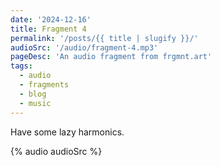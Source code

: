 ```yaml
---
date: '2024-12-16'
title: Fragment 4
permalink: '/posts/{{ title | slugify }}/'
audioSrc: '/audio/fragment-4.mp3'
pageDesc: 'An audio fragment from frgmnt.art'
tags:
  - audio
  - fragments
  - blog
  - music
---
```


Have some lazy harmonics.
<!-- split -->

{% audio audioSrc %}
